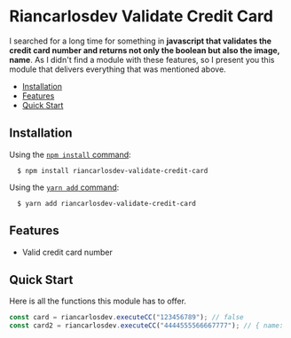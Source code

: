 # Riancarlosdev Validate Credit Card

I searched for a long time for something in **javascript that validates the credit card number and returns not only the boolean but also the image, name**. As I didn't find a module with these features, so I present you this module that delivers everything that was mentioned above.

- [Installation](#installation)
- [Features](#features)
- [Quick Start](#quick-start)

## Installation

Using the
[`npm install` command](https://docs.npmjs.com/getting-started/installing-npm-packages-locally):

```console
  $ npm install riancarlosdev-validate-credit-card
```

Using the
[`yarn add` command](https://classic.yarnpkg.com/lang/en/docs/cli/install/):

```console
  $ yarn add riancarlosdev-validate-credit-card
```

## Features

- Valid credit card number

## Quick Start

Here is all the functions this module has to offer.

```javascript
const card = riancarlosdev.executeCC("123456789"); // false
const card2 = riancarlosdev.executeCC("4444555566667777"); // { name: 'Visa', image: 'https://i.ibb.co/F3L5jkq/visa.jpg' }
```
